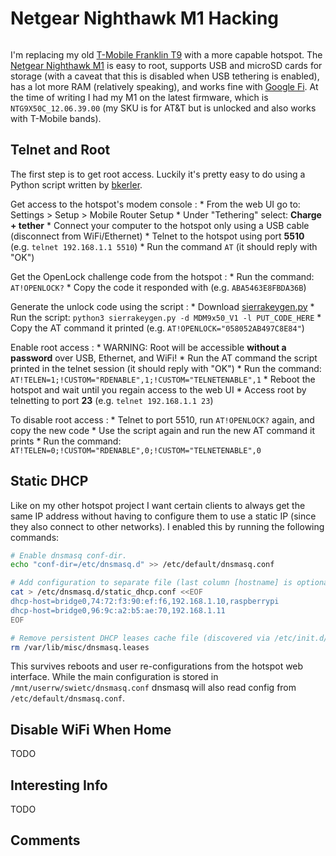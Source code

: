 # Netgear Nighthawk M1 Hacking

```{tags} hacking, hotspot
```

I'm replacing my old [T-Mobile Franklin T9](../../franklin_t9) with a more capable hotspot. The
[Netgear Nighthawk M1](https://www.netgear.com/home/mobile-wifi/hotspots/mr1100/) is easy to root, supports USB and microSD
cards for storage (with a caveat that this is disabled when USB tethering is enabled), has a lot more RAM (relatively
speaking), and works fine with [Google Fi](https://fi.google.com/about). At the time of writing I had my M1 on the latest
firmware, which is `NTG9X50C_12.06.39.00` (my SKU is for AT&T but is unlocked and also works with T-Mobile bands).

## Telnet and Root

The first step is to get root access. Luckily it's pretty easy to do using a Python script written by
[bkerler](https://github.com/bkerler).

Get access to the hotspot's modem console
:   * From the web UI go to: Settings > Setup > Mobile Router Setup
    * Under "Tethering" select: **Charge + tether**
    * Connect your computer to the hotspot only using a USB cable (disconnect from WiFi/Ethernet)
    * Telnet to the hotspot using port **5510** (e.g. `telnet 192.168.1.1 5510`)
    * Run the command `AT` (it should reply with "OK")

Get the OpenLock challenge code from the hotspot
:   * Run the command: `AT!OPENLOCK?`
    * Copy the code it responded with (e.g. `ABA5463E8FBDA36B`)

Generate the unlock code using the script
:   * Download [sierrakeygen.py](../../_static/netgear/sierrakeygen.py)
    * Run the script: `python3 sierrakeygen.py -d MDM9x50_V1 -l PUT_CODE_HERE`
    * Copy the AT command it printed (e.g. `AT!OPENLOCK="058052AB497C8E84"`)

Enable root access
:   * WARNING: Root will be accessible **without a password** over USB, Ethernet, and WiFi!
    * Run the AT command the script printed in the telnet session (it should reply with "OK")
    * Run the command: `AT!TELEN=1;!CUSTOM="RDENABLE",1;!CUSTOM="TELNETENABLE",1`
    * Reboot the hotspot and wait until you regain access to the web UI
    * Access root by telnetting to port **23** (e.g. `telnet 192.168.1.1 23`)

To disable root access
:   * Telnet to port 5510, run `AT!OPENLOCK?` again, and copy the new code
    * Use the script again and run the new AT command it prints
    * Run the command: `AT!TELEN=0;!CUSTOM="RDENABLE",0;!CUSTOM="TELNETENABLE",0`

## Static DHCP

Like on my other hotspot project I want certain clients to always get the same IP address without having to configure them to
use a static IP (since they also connect to other networks). I enabled this by running the following commands:

```bash
# Enable dnsmasq conf-dir.
echo "conf-dir=/etc/dnsmasq.d" >> /etc/default/dnsmasq.conf

# Add configuration to separate file (last column [hostname] is optional).
cat > /etc/dnsmasq.d/static_dhcp.conf <<EOF
dhcp-host=bridge0,74:72:f3:90:ef:f6,192.168.1.10,raspberrypi
dhcp-host=bridge0,96:9c:a2:b5:ae:70,192.168.1.11
EOF

# Remove persistent DHCP leases cache file (discovered via /etc/init.d/dnsmasq).
rm /var/lib/misc/dnsmasq.leases
```

This survives reboots and user re-configurations from the hotspot web interface. While the main configuration is stored in
`/mnt/userrw/swietc/dnsmasq.conf` dnsmasq will also read config from `/etc/default/dnsmasq.conf`.

## Disable WiFi When Home

TODO

## Interesting Info

TODO

## Comments

```{disqus}
```
